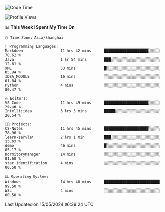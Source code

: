<!--START_SECTION:waka-->
![Code Time](http://img.shields.io/badge/Code%20Time-1%2C687%20hrs%2010%20mins-blue)

![Profile Views](http://img.shields.io/badge/Profile%20Views-3-blue)

📊 **This Week I Spent My Time On** 

```text
🕑︎ Time Zone: Asia/Shanghai

💬 Programming Languages: 
Markdown                 11 hrs 42 mins      ████████████████████░░░░░   78.62 % 
Java                     1 hr 54 mins        ███░░░░░░░░░░░░░░░░░░░░░░   12.81 % 
XML                      53 mins             █░░░░░░░░░░░░░░░░░░░░░░░░   05.94 % 
IDEA_MODULE              16 mins             ░░░░░░░░░░░░░░░░░░░░░░░░░   01.84 % 
Python                   4 mins              ░░░░░░░░░░░░░░░░░░░░░░░░░   00.47 % 

🔥 Editors: 
VS Code                  11 hrs 49 mins      ████████████████████░░░░░   79.46 % 
Intellijidea             3 hrs 3 mins        █████░░░░░░░░░░░░░░░░░░░░   20.54 % 

🐱‍💻 Projects: 
CS-Notes                 11 hrs 45 mins      ████████████████████░░░░░   78.96 % 
learn-servlet            2 hrs 1 min         ███░░░░░░░░░░░░░░░░░░░░░░   13.63 % 
demo                     46 mins             █░░░░░░░░░░░░░░░░░░░░░░░░   05.17 % 
DormitoryManager         14 mins             ░░░░░░░░░░░░░░░░░░░░░░░░░   01.60 % 
star_identification      4 mins              ░░░░░░░░░░░░░░░░░░░░░░░░░   00.50 % 

💻 Operating System: 
Windows                  14 hrs 48 mins      █████████████████████████   99.50 % 
WSL                      4 mins              ░░░░░░░░░░░░░░░░░░░░░░░░░   00.50 % 
```


 Last Updated on 15/05/2024 06:39:24 UTC
<!--END_SECTION:waka-->
